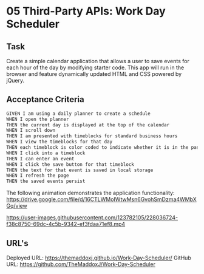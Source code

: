 # 05 Third-Party APIs: Work Day Scheduler

## Task

Create a simple calendar application that allows a user to save events for each hour of the day by modifying starter code. This app will run in the browser and feature dynamically updated HTML and CSS powered by jQuery.

## Acceptance Criteria

```md
GIVEN I am using a daily planner to create a schedule
WHEN I open the planner
THEN the current day is displayed at the top of the calendar
WHEN I scroll down
THEN I am presented with timeblocks for standard business hours
WHEN I view the timeblocks for that day
THEN each timeblock is color coded to indicate whether it is in the past, present, or future
WHEN I click into a timeblock
THEN I can enter an event
WHEN I click the save button for that timeblock
THEN the text for that event is saved in local storage
WHEN I refresh the page
THEN the saved events persist
```

The following animation demonstrates the application functionality: https://drive.google.com/file/d/16CTLWMoIWtwMsn6GvohSmDzma4WMbXGq/view

https://user-images.githubusercontent.com/123782105/228036724-f38c8750-69dc-4c5b-9342-ef3fdaa71ef8.mp4

## URL's
Deployed URL: https://themaddoxj.github.io/Work-Day-Scheduler/
GitHub URL: https://github.com/TheMaddoxJ/Work-Day-Scheduler
